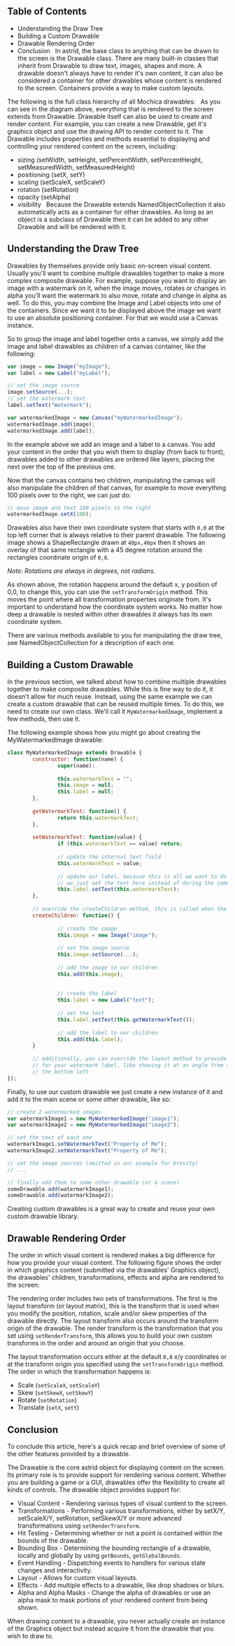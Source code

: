 ## Table of Contents
* Understanding the Draw Tree
* Building a Custom Drawable
* Drawable Rendering Order
* Conclusion
 
In astrid, the base class to anything that can be drawn to the screen is the Drawable class. There are many built-in 
classes that inherit from Drawable to draw text, images, shapes and more. A drawable doesn't always have to render it's 
own content, it can also be considered a container for other drawables whose content is rendered to the screen. 
Containers provide a way to make custom layouts.

The following is the full class hierarchy of all Mochica drawables:
 
As you can see in the diagram above, everything that is rendered to the screen extends from Drawable.
Drawable itself can also be used to create and render content. For example, you can create a new Drawable, get it's 
graphics object and use the drawing API to render content to it. The Drawable includes properties and methods essential 
to displaying and controlling your rendered content on the screen, including:

* sizing (setWidth, setHeight, setPercentWidth, setPercentHeight, setMeasuredWidth, setMeasuredHeight) 
* positioning (setX, setY)
* scaling (setScaleX, setScaleY) 
* rotation (setRotation)
* opacity (setAlpha)
* visibility
 
Because the Drawable extends NamedObjectCollection it also automatically acts as a container for other drawables. 
As long as an object is a subclass of Drawable then it can be added to any other Drawable and will be rendered with it.

## Understanding the Draw Tree
Drawables by themselves provide only basic on-screen visual content. Usually you'll want to combine multiple drawables
together to make a more complex composite drawable. For example, suppose you want to display an image with a watermark
on it, when the image moves, rotates or changes in alpha you'll want the watermark to also move, rotate and change in
alpha as well. To do this, you may combine the Image and Label objects into one of the containers. Since we want it to 
be displayed above the image we want to use an absolute positioning container. For that we would use a Canvas instance.

So to group the image and label together onto a canvas, we simply add the image and label drawables as children of a
canvas container, like the following:

```js
var image = new Image("myImage");
var label = new Label("myLabel");

// set the image source
image.setSource(...);
// set the watermark text
label.setText("Watermark");

var watermarkedImage = new Canvas("myWatermarkedImage");
watermarkedImage.add(image);
watermarkedImage.add(label);
```

In the example above we add an image and a label to a canvas. You add your content in the order that you wish them to 
display (from back to front), drawables added to other drawables are ordered like layers, placing the next over the top
of the previous one.

Now that the canvas contains two children, manipulating the canvas will also manipulate the children of that canvas,
for example to move everything 100 pixels over to the right, we can just do:

```js
// move image and text 100 pixels to the right
watermarkedImage.setX(100);
```

Drawables also have their own coordinate system that starts with `0,0` at the top left corner that is always relative to
their parent drawable. The following image shows a ShapeRectangle drawn at `40px,40px` then it shows an overlay of that
same rectangle with a 45 degree rotation around the rectangles coordinate origin of `0,0`.

_Note: Rotations are always in degrees, not radians._

As shown above, the rotation happens around the default x, y position of 0,0, to change this, you can use the 
`setTransformOrigin` method. This moves the point where all transformation properties originate from. It's important to
understand how the coordinate system works. No matter how deep a drawable is nested within other drawables it always has
its own coordinate system.

There are various methods available to you for manipulating the draw tree, see NamedObjectCollection for a description
of each one.

## Building a Custom Drawable
In the previous section, we talked about how to combine multiple drawables together to make composite drawables. 
While this is fine way to do it, it doesn't allow for much reuse. Instead, using the same example we can create a custom
drawable that can be reused multiple times. To do this, we need to create our own class. We'll call it
`MyWatermarkedImage`, implement a few methods, then use it.

The following example shows how you might go about creating the MyWatermarkedImage drawable:

```js
class MyWatermarkedImage extends Drawable {
        constructor: function(name) {
                super(name);
                
                this.watermarkText = "";
                this.image = null;
                this.label = null;
        },
        
        getWatermarkText: function() {
                return this.watermarkText;
        },
        
        setWatermarkText: function(value) {
                if (this.watermarkText == value) return;
                
                // update the internal text field
                this.watermarkText = value;
                
                // update our label, because this is all we want to do
                // we just set the text here instead of during the commitProperties
                this.label.setText(this.watermarkText);
        },
        
        // override the createChildren method, this is called when the drawable gets initialized
        createChildren: function() {
        
                // create the image
                this.image = new Image("image");
                
                // set the image source
                this.image.setSource(...);
                
                // add the image to our children
                this.add(this.image);
                
                
                // create the label
                this.label = new Label("text");
                
                // set the text
                this.label.setText(this.getWatermarkText());
                
                // add the label to our children
                this.add(this.label);
        }
        
        // additionally, you can override the layout method to provide a custom layout
        // for your watermark label, like showing it at an angle from the top left to
        // the bottom left
});
```

Finally, to use our custom drawable we just create a new instance of it and add it to the main scene or some other
drawable, like so:

```js
// create 2 watermarked images
var watermarkImage1 = new MyWatermarkedImage("image1");
var watermarkImage2 = new MyWatermarkedImage("image2");

// set the text of each one
watermarkImage1.setWatermarkText("Property of Me");
watermarkImage2.setWatermarkText("Property of Me");

// set the image sources (omitted in our example for brevity)
// ...

// finally add them to some other drawable (or a scene)
someDrawable.add(watermarkImage1);
someDrawable.add(watermarkImage2);
```

Creating custom drawables is a great way to create and reuse your own custom drawable library.

## Drawable Rendering Order
The order in which visual content is rendered makes a big difference for how you provide your visual content. 
The following figure shows the order in which graphics content (submitted via the drawables' Graphics object),
the drawables' children, transformations, effects and alpha are rendered to the screen:


The rendering order includes two sets of transformations. The first is the layout transform (or layout matrix), this is
the transform that is used when you modify the position, rotation, scale and/or skew properties of the drawable 
directly. The layout transform also occurs around the transform origin of the drawable. 
The render transform is the transformation that you set using `setRenderTransform`, this allows you to build your own
custom transforms in the order and around an origin that you choose.

The layout transformation occurs either at the default `0,0` x/y coordinates or at the transform origin you specified
using the `setTransformOrigin` method. The order in which the transformation happens is:

* Scale (`setScaleX`, `setScaleY`) 
* Skew (`setSkewX`, `setSkewY`) 
* Rotate (`setRotation`) 
* Translate (`setX`, `setY`) 

## Conclusion
To conclude this article, here's a quick recap and brief overview of some of the other features provided by a drawable.

The Drawable is the core astrid object for displaying content on the screen. Its primary role is to provide support for
rendering various content. Whether you are building a game or a GUI, drawables offer the flexibility to create all kinds
of controls. The drawable object provides support for:

* Visual Content - Rendering various types of visual content to the screen. 
* Transformations - Performing various transformations, either by setX/Y, setScaleX/Y, setRotation, setSkewX/Y or more advanced transformations using `setRenderTransform`.
* Hit Testing - Determining whether or not a point is contained within the bounds of the drawable. 
* Bounding Box - Determining the bounding rectangle of a drawable, locally and globally by using `getBounds`, `getGlobalBounds`. 
* Event Handling - Dispatching events to handlers for various state changes and interactivity. 
* Layout - Allows for custom visual layouts. 
* Effects - Add multiple effects to a drawable, like drop shadows or blurs. 
* Alpha and Alpha Masks - Change the alpha of drawables or use an alpha mask to mask portions of your rendered content from being shown. 

When drawing content to a drawable, you never actually create an instance of the Graphics object but instead acquire it
from the drawable that you wish to draw to.
